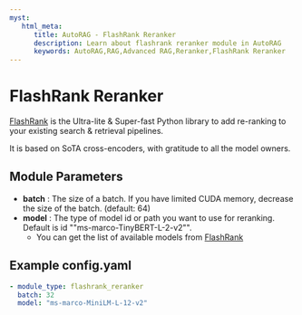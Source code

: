 ```yaml
---
myst:
   html_meta:
      title: AutoRAG - FlashRank Reranker
      description: Learn about flashrank reranker module in AutoRAG
      keywords: AutoRAG,RAG,Advanced RAG,Reranker,FlashRank Reranker
---
```

# FlashRank Reranker
[FlashRank](https://github.com/PrithivirajDamodaran/FlashRank) is the Ultra-lite & Super-fast Python library to add re-ranking to your existing search & retrieval pipelines.

It is based on SoTA cross-encoders, with gratitude to all the model owners.

## **Module Parameters**

- **batch** : The size of a batch. If you have limited CUDA memory, decrease the size of the batch. (default: 64)
- **model** : The type of model id or path you want to use for reranking. Default is id ""ms-marco-TinyBERT-L-2-v2"".
  - You can get the list of available models from [FlashRank](https://github.com/PrithivirajDamodaran/FlashRank.)

## **Example config.yaml**

```yaml
- module_type: flashrank_reranker
  batch: 32
  model: "ms-marco-MiniLM-L-12-v2"
```
